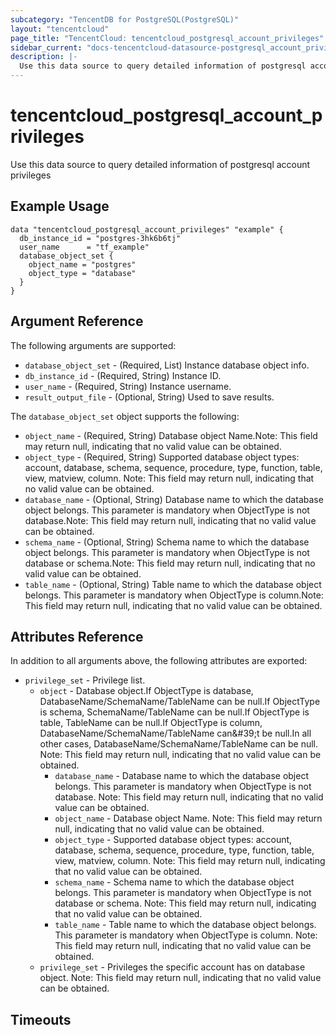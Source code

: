 ```yaml
---
subcategory: "TencentDB for PostgreSQL(PostgreSQL)"
layout: "tencentcloud"
page_title: "TencentCloud: tencentcloud_postgresql_account_privileges"
sidebar_current: "docs-tencentcloud-datasource-postgresql_account_privileges"
description: |-
  Use this data source to query detailed information of postgresql account privileges
---
```


# tencentcloud_postgresql_account_privileges

Use this data source to query detailed information of postgresql account privileges

## Example Usage

```hcl
data "tencentcloud_postgresql_account_privileges" "example" {
  db_instance_id = "postgres-3hk6b6tj"
  user_name      = "tf_example"
  database_object_set {
    object_name = "postgres"
    object_type = "database"
  }
}
```

## Argument Reference

The following arguments are supported:

* `database_object_set` - (Required, List) Instance database object info.
* `db_instance_id` - (Required, String) Instance ID.
* `user_name` - (Required, String) Instance username.
* `result_output_file` - (Optional, String) Used to save results.

The `database_object_set` object supports the following:

* `object_name` - (Required, String) Database object Name.Note: This field may return null, indicating that no valid value can be obtained.
* `object_type` - (Required, String) Supported database object types: account, database, schema, sequence, procedure, type, function, table, view, matview, column. Note: This field may return null, indicating that no valid value can be obtained.
* `database_name` - (Optional, String) Database name to which the database object belongs. This parameter is mandatory when ObjectType is not database.Note: This field may return null, indicating that no valid value can be obtained.
* `schema_name` - (Optional, String) Schema name to which the database object belongs. This parameter is mandatory when ObjectType is not database or schema.Note: This field may return null, indicating that no valid value can be obtained.
* `table_name` - (Optional, String) Table name to which the database object belongs. This parameter is mandatory when ObjectType is column.Note: This field may return null, indicating that no valid value can be obtained.

## Attributes Reference

In addition to all arguments above, the following attributes are exported:

* `privilege_set` - Privilege list.
  * `object` - Database object.If ObjectType is database, DatabaseName/SchemaName/TableName can be null.If ObjectType is schema, SchemaName/TableName can be null.If ObjectType is table, TableName can be null.If ObjectType is column, DatabaseName/SchemaName/TableName can&amp;#39;t be null.In all other cases, DatabaseName/SchemaName/TableName can be null. Note: This field may return null, indicating that no valid value can be obtained.
    * `database_name` - Database name to which the database object belongs. This parameter is mandatory when ObjectType is not database. Note: This field may return null, indicating that no valid value can be obtained.
    * `object_name` - Database object Name. Note: This field may return null, indicating that no valid value can be obtained.
    * `object_type` - Supported database object types: account, database, schema, sequence, procedure, type, function, table, view, matview, column. Note: This field may return null, indicating that no valid value can be obtained.
    * `schema_name` - Schema name to which the database object belongs. This parameter is mandatory when ObjectType is not database or schema. Note: This field may return null, indicating that no valid value can be obtained.
    * `table_name` - Table name to which the database object belongs. This parameter is mandatory when ObjectType is column. Note: This field may return null, indicating that no valid value can be obtained.
  * `privilege_set` - Privileges the specific account has on database object. Note: This field may return null, indicating that no valid value can be obtained.


## Timeouts

<no value>


